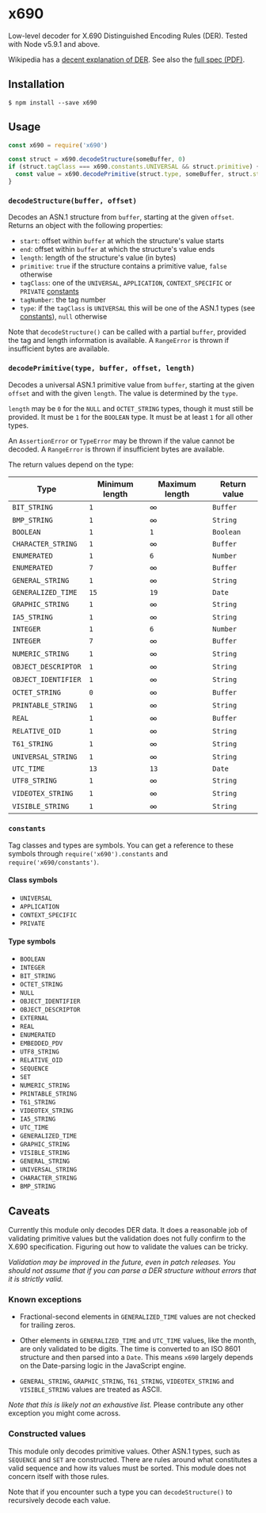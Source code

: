 # x690

Low-level decoder for X.690 Distinguished Encoding Rules (DER). Tested with Node
v5.9.1 and above.

Wikipedia has a [decent explanation of
DER](https://en.wikipedia.org/wiki/X.690#DER_encoding). See also the [full spec
(PDF)](https://www.itu.int/rec/dologin_pub.asp?lang=e&id=T-REC-X.690-201508-I!!PDF-E&type=items).

## Installation

```console
$ npm install --save x690
```

## Usage

```js
const x690 = require('x690')

const struct = x690.decodeStructure(someBuffer, 0)
if (struct.tagClass === x690.constants.UNIVERSAL && struct.primitive) {
  const value = x690.decodePrimitive(struct.type, someBuffer, struct.start, struct.length)
}
```

### `decodeStructure(buffer, offset)`

Decodes an ASN.1 structure from `buffer`, starting at the given `offset`.
Returns an object with the following properties:

* `start`: offset within `buffer` at which the structure's value starts
* `end`: offset within `buffer` at which the structure's value ends
* `length`: length of the structure's value (in bytes)
* `primitive`: `true` if the structure contains a primitive value, `false`
otherwise
* `tagClass`: one of the `UNIVERSAL`, `APPLICATION`, `CONTEXT_SPECIFIC` or
`PRIVATE` [constants](#constants)
* `tagNumber`: the tag number
* `type`: if the `tagClass` is `UNIVERSAL` this will be one of the ASN.1 types
(see [constants](#constants)), `null` otherwise

Note that `decodeStructure()` can be called with a partial `buffer`, provided
the tag and length information is available. A `RangeError` is thrown if
insufficient bytes are available.

### `decodePrimitive(type, buffer, offset, length)`

Decodes a universal ASN.1 primitive value from `buffer`, starting at the given
`offset` and with the given `length`. The value is determined by the `type`.

`length` may be `0` for the `NULL` and `OCTET_STRING` types, though it must
still be provided. It must be `1` for the `BOOLEAN` type. It must be at least
`1` for all other types.

An `AssertionError` or `TypeError` may be thrown if the value cannot be decoded.
A `RangeError` is thrown if insufficient bytes are available.

The return values depend on the type:

Type|Minimum length|Maximum length|Return value
---|---|---|---
`BIT_STRING`|`1`|∞|`Buffer`
`BMP_STRING`|`1`|∞|`String`
`BOOLEAN`|`1`|`1`|`Boolean`
`CHARACTER_STRING`|`1`|∞|`Buffer`
`ENUMERATED`|`1`|`6`|`Number`
`ENUMERATED`|`7`|∞|`Buffer`
`GENERAL_STRING`|`1`|∞|`String`
`GENERALIZED_TIME`|`15`|`19`|`Date`
`GRAPHIC_STRING`|`1`|∞|`String`
`IA5_STRING`|`1`|∞|`String`
`INTEGER`|`1`|`6`|`Number`
`INTEGER`|`7`|∞|`Buffer`
`NUMERIC_STRING`|`1`|∞|`String`
`OBJECT_DESCRIPTOR`|`1`|∞|`String`
`OBJECT_IDENTIFIER`|`1`|∞|`String`
`OCTET_STRING`|`0`|∞|`Buffer`
`PRINTABLE_STRING`|`1`|∞|`String`
`REAL`|`1`|∞|`Buffer`
`RELATIVE_OID`|`1`|∞|`String`
`T61_STRING`|`1`|∞|`String`
`UNIVERSAL_STRING`|`1`|∞|`String`
`UTC_TIME`|`13`|`13`|`Date`
`UTF8_STRING`|`1`|∞|`String`
`VIDEOTEX_STRING`|`1`|∞|`String`
`VISIBLE_STRING`|`1`|∞|`String`

### `constants`

Tag classes and types are symbols. You can get a reference to these symbols
through `require('x690').constants` and `require('x690/constants')`.

#### Class symbols

* `UNIVERSAL`
* `APPLICATION`
* `CONTEXT_SPECIFIC`
* `PRIVATE`

#### Type symbols

* `BOOLEAN`
* `INTEGER`
* `BIT_STRING`
* `OCTET_STRING`
* `NULL`
* `OBJECT_IDENTIFIER`
* `OBJECT_DESCRIPTOR`
* `EXTERNAL`
* `REAL`
* `ENUMERATED`
* `EMBEDDED_PDV`
* `UTF8_STRING`
* `RELATIVE_OID`
* `SEQUENCE`
* `SET`
* `NUMERIC_STRING`
* `PRINTABLE_STRING`
* `T61_STRING`
* `VIDEOTEX_STRING`
* `IA5_STRING`
* `UTC_TIME`
* `GENERALIZED_TIME`
* `GRAPHIC_STRING`
* `VISIBLE_STRING`
* `GENERAL_STRING`
* `UNIVERSAL_STRING`
* `CHARACTER_STRING`
* `BMP_STRING`

## Caveats

Currently this module only decodes DER data. It does a reasonable job of
validating primitive values but the validation does not fully confirm to the
X.690 specification. Figuring out how to validate the values can be tricky.

*Validation may be improved in the future, even in patch releases. You should not
assume that if you can parse a DER structure without errors that it is strictly
valid.*

### Known exceptions

* Fractional-second elements in `GENERALIZED_TIME` values are not checked for
trailing zeros.

* Other elements in `GENERALIZED_TIME` and `UTC_TIME` values, like the month,
are only validated to be digits. The time is converted to an ISO 8601 structure
and then parsed into a `Date`. This means `x690` largely depends on the
Date-parsing logic in the JavaScript engine.

* `GENERAL_STRING`, `GRAPHIC_STRING`, `T61_STRING`, `VIDEOTEX_STRING` and
`VISIBLE_STRING` values are treated as ASCII.

*Note that this is likely not an exhaustive list.* Please contribute any other exception you might come across.

### Constructed values

This module only decodes primitive values. Other ASN.1 types, such as `SEQUENCE`
and `SET` are constructed. There are rules around what constitutes a valid
sequence and how its values must be sorted. This module does not concern itself
with those rules.

Note that if you encounter such a type you can `decodeStructure()` to
recursively decode each value.
